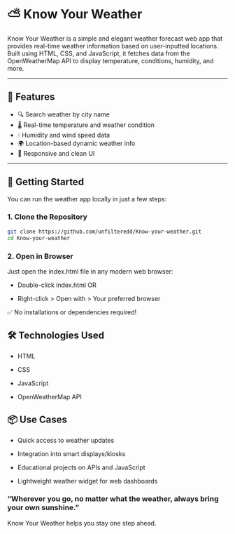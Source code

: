 # ⛅ Know Your Weather

Know Your Weather is a simple and elegant weather forecast web app that provides real-time weather information based on user-inputted locations. Built using HTML, CSS, and JavaScript, it fetches data from the OpenWeatherMap API to display temperature, conditions, humidity, and more.

---

## 🌟 Features

- 🔍 Search weather by city name
- 🌡️ Real-time temperature and weather condition
- 💧 Humidity and wind speed data
- 🌍 Location-based dynamic weather info
- 📱 Responsive and clean UI

---

## 🚀 Getting Started

You can run the weather app locally in just a few steps:

### 1. Clone the Repository

```bash
git clone https://github.com/unfilteredd/Know-your-weather.git
cd Know-your-weather
```
### 2. Open in Browser
Just open the index.html file in any modern web browser:

- Double-click index.html
OR

- Right-click > Open with > Your preferred browser

✅ No installations or dependencies required!

## 🛠️ Technologies Used
- HTML

- CSS

- JavaScript

- OpenWeatherMap API

## 📦 Use Cases
- Quick access to weather updates

- Integration into smart displays/kiosks

- Educational projects on APIs and JavaScript

- Lightweight weather widget for web dashboards

### “Wherever you go, no matter what the weather, always bring your own sunshine.”
Know Your Weather helps you stay one step ahead.
